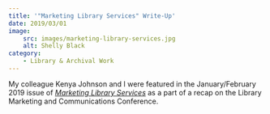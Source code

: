 ```yaml
---
title: '"Marketing Library Services" Write-Up'
date: 2019/03/01
image:
    src: images/marketing-library-services.jpg
    alt: Shelly Black
category:
    - Library & Archival Work
---
```


My colleague Kenya Johnson and I were featured in the January/February 2019 issue of _[Marketing Library Services](http://www.infotoday.com/mls/)_ as a part of a recap on the Library Marketing and Communications Conference.
